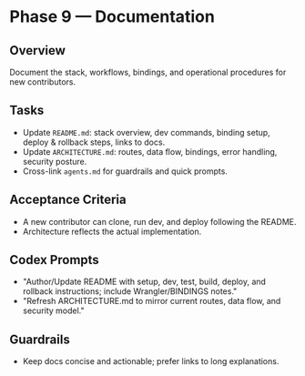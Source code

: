 # Phase 9 — Documentation

## Overview
Document the stack, workflows, bindings, and operational procedures for new contributors.

## Tasks
- Update `README.md`: stack overview, dev commands, binding setup, deploy & rollback steps, links to docs.
- Update `ARCHITECTURE.md`: routes, data flow, bindings, error handling, security posture.
- Cross-link `agents.md` for guardrails and quick prompts.

## Acceptance Criteria
- A new contributor can clone, run dev, and deploy following the README.
- Architecture reflects the actual implementation.

## Codex Prompts
- "Author/Update README with setup, dev, test, build, deploy, and rollback instructions; include Wrangler/BINDINGS notes."
- "Refresh ARCHITECTURE.md to mirror current routes, data flow, and security model."

## Guardrails
- Keep docs concise and actionable; prefer links to long explanations.

